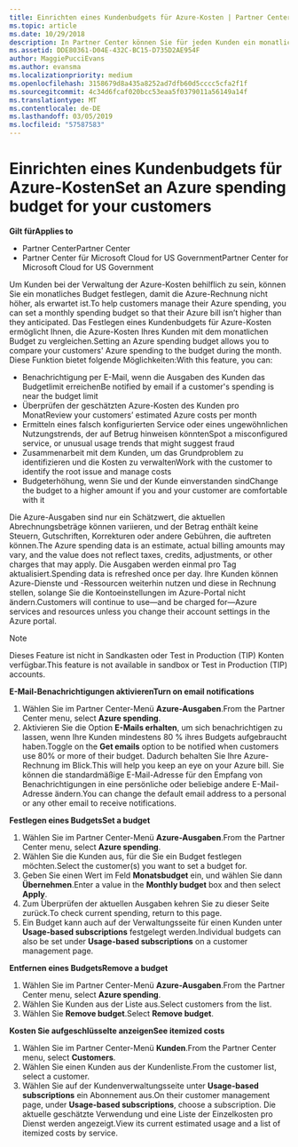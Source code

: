 ```yaml
---
title: Einrichten eines Kundenbudgets für Azure-Kosten | Partner Center
ms.topic: article
ms.date: 10/29/2018
description: In Partner Center können Sie für jeden Kunden ein monatliches Budget festlegen, sodass die Azure-Rechnung am Monatsende nicht zu einer Überraschung wird.
ms.assetid: DDE80361-D04E-432C-BC15-D735D2AE954F
author: MaggiePucciEvans
ms.author: evansma
ms.localizationpriority: medium
ms.openlocfilehash: 3158679d8a435a8252ad7dfb60d5cccc5cfa2f1f
ms.sourcegitcommit: 4c34d6fcaf020bcc53eaa5f0379011a56149a14f
ms.translationtype: MT
ms.contentlocale: de-DE
ms.lasthandoff: 03/05/2019
ms.locfileid: "57587583"
---
```

# <a name="set-an-azure-spending-budget-for-your-customers"></a><span data-ttu-id="fc662-103">Einrichten eines Kundenbudgets für Azure-Kosten</span><span class="sxs-lookup"><span data-stu-id="fc662-103">Set an Azure spending budget for your customers</span></span>

<span data-ttu-id="fc662-104">**Gilt für**</span><span class="sxs-lookup"><span data-stu-id="fc662-104">**Applies to**</span></span>

-  <span data-ttu-id="fc662-105">Partner Center</span><span class="sxs-lookup"><span data-stu-id="fc662-105">Partner Center</span></span>
-  <span data-ttu-id="fc662-106">Partner Center für Microsoft Cloud for US Government</span><span class="sxs-lookup"><span data-stu-id="fc662-106">Partner Center for Microsoft Cloud for US Government</span></span>

<span data-ttu-id="fc662-107">Um Kunden bei der Verwaltung der Azure-Kosten behilflich zu sein, können Sie ein monatliches Budget festlegen, damit die Azure-Rechnung nicht höher, als erwartet ist.</span><span class="sxs-lookup"><span data-stu-id="fc662-107">To help customers manage their Azure spending, you can set a monthly spending budget so that their Azure bill isn’t higher than they anticipated.</span></span> <span data-ttu-id="fc662-108">Das Festlegen eines Kundenbudgets für Azure-Kosten ermöglicht Ihnen, die Azure-Kosten Ihres Kunden mit dem monatlichen Budget zu vergleichen.</span><span class="sxs-lookup"><span data-stu-id="fc662-108">Setting an Azure spending budget allows you to compare your customers' Azure spending to the budget during the month.</span></span> <span data-ttu-id="fc662-109">Diese Funktion bietet folgende Möglichkeiten:</span><span class="sxs-lookup"><span data-stu-id="fc662-109">With this feature, you can:</span></span> 

-   <span data-ttu-id="fc662-110">Benachrichtigung per E-Mail, wenn die Ausgaben des Kunden das Budgetlimit erreichen</span><span class="sxs-lookup"><span data-stu-id="fc662-110">Be notified by email if a customer's spending is near the budget limit</span></span>
-   <span data-ttu-id="fc662-111">Überprüfen der geschätzten Azure-Kosten des Kunden pro Monat</span><span class="sxs-lookup"><span data-stu-id="fc662-111">Review your customers’ estimated Azure costs per month</span></span>
-   <span data-ttu-id="fc662-112">Ermitteln eines falsch konfigurierten Service oder eines ungewöhnlichen Nutzungstrends, der auf Betrug hinweisen könnten</span><span class="sxs-lookup"><span data-stu-id="fc662-112">Spot a misconfigured service, or unusual usage trends that might suggest fraud</span></span>
-   <span data-ttu-id="fc662-113">Zusammenarbeit mit dem Kunden, um das Grundproblem zu identifizieren und die Kosten zu verwalten</span><span class="sxs-lookup"><span data-stu-id="fc662-113">Work with the customer to identify the root issue and manage costs</span></span>
-   <span data-ttu-id="fc662-114">Budgeterhöhung, wenn Sie und der Kunde einverstanden sind</span><span class="sxs-lookup"><span data-stu-id="fc662-114">Change the budget to a higher amount if you and your customer are comfortable with it</span></span>

<span data-ttu-id="fc662-115">Die Azure-Ausgaben sind nur ein Schätzwert, die aktuellen Abrechnungsbeträge können variieren, und der Betrag enthält keine Steuern, Gutschriften, Korrekturen oder andere Gebühren, die auftreten können.</span><span class="sxs-lookup"><span data-stu-id="fc662-115">The Azure spending data is an estimate, actual billing amounts may vary, and the value does not reflect taxes, credits, adjustments, or other charges that may apply.</span></span> <span data-ttu-id="fc662-116">Die Ausgaben werden einmal pro Tag aktualisiert.</span><span class="sxs-lookup"><span data-stu-id="fc662-116">Spending data is refreshed once per day.</span></span> <span data-ttu-id="fc662-117">Ihre Kunden können Azure-Dienste und -Ressourcen weiterhin nutzen und diese in Rechnung stellen, solange Sie die Kontoeinstellungen im Azure-Portal nicht ändern.</span><span class="sxs-lookup"><span data-stu-id="fc662-117">Customers will continue to use—and be charged for—Azure services and resources unless you change their account settings in the Azure portal.</span></span> 

> [!NOTE]  
> <span data-ttu-id="fc662-118">Dieses Feature ist nicht in Sandkasten oder Test in Production (TIP) Konten verfügbar.</span><span class="sxs-lookup"><span data-stu-id="fc662-118">This feature is not available in sandbox or Test in Production (TIP) accounts.</span></span>

<span data-ttu-id="fc662-119">**E-Mail-Benachrichtigungen aktivieren**</span><span class="sxs-lookup"><span data-stu-id="fc662-119">**Turn on email notifications**</span></span>
1.  <span data-ttu-id="fc662-120">Wählen Sie im Partner Center-Menü **Azure-Ausgaben**.</span><span class="sxs-lookup"><span data-stu-id="fc662-120">From the Partner Center menu, select **Azure spending**.</span></span>
2.  <span data-ttu-id="fc662-121">Aktivieren Sie die Option **E-Mails erhalten**, um sich benachrichtigen zu lassen, wenn Ihre Kunden mindestens 80 % ihres Budgets aufgebraucht haben.</span><span class="sxs-lookup"><span data-stu-id="fc662-121">Toggle on the **Get emails** option to be notified when customers use 80% or more of their budget.</span></span> <span data-ttu-id="fc662-122">Dadurch behalten Sie Ihre Azure-Rechnung im Blick.</span><span class="sxs-lookup"><span data-stu-id="fc662-122">This will help you keep an eye on your Azure bill.</span></span> <span data-ttu-id="fc662-123">Sie können die standardmäßige E-Mail-Adresse für den Empfang von Benachrichtigungen in eine persönliche oder beliebige andere E-Mail-Adresse ändern.</span><span class="sxs-lookup"><span data-stu-id="fc662-123">You can change the default email address to a personal or any other email to receive notifications.</span></span>

<span data-ttu-id="fc662-124">**Festlegen eines Budgets**</span><span class="sxs-lookup"><span data-stu-id="fc662-124">**Set a budget**</span></span>
1.  <span data-ttu-id="fc662-125">Wählen Sie im Partner Center-Menü **Azure-Ausgaben**.</span><span class="sxs-lookup"><span data-stu-id="fc662-125">From the Partner Center menu, select **Azure spending**.</span></span>
2.  <span data-ttu-id="fc662-126">Wählen Sie die Kunden aus, für die Sie ein Budget festlegen möchten.</span><span class="sxs-lookup"><span data-stu-id="fc662-126">Select the customer(s) you want to set a budget for.</span></span> 
3. <span data-ttu-id="fc662-127">Geben Sie einen Wert im Feld **Monatsbudget** ein, und wählen Sie dann **Übernehmen**.</span><span class="sxs-lookup"><span data-stu-id="fc662-127">Enter a value in the **Monthly budget** box and then select **Apply**.</span></span>
4.  <span data-ttu-id="fc662-128">Zum Überprüfen der aktuellen Ausgaben kehren Sie zu dieser Seite zurück.</span><span class="sxs-lookup"><span data-stu-id="fc662-128">To check current spending, return to this page.</span></span>
5.  <span data-ttu-id="fc662-129">Ein Budget kann auch auf der Verwaltungsseite für einen Kunden unter **Usage-based subscriptions** festgelegt werden.</span><span class="sxs-lookup"><span data-stu-id="fc662-129">Individual budgets can also be set under **Usage-based subscriptions** on a customer management page.</span></span>

<span data-ttu-id="fc662-130">**Entfernen eines Budgets**</span><span class="sxs-lookup"><span data-stu-id="fc662-130">**Remove a budget**</span></span>
1.  <span data-ttu-id="fc662-131">Wählen Sie im Partner Center-Menü **Azure-Ausgaben**.</span><span class="sxs-lookup"><span data-stu-id="fc662-131">From the Partner Center menu, select **Azure spending**.</span></span>
2.  <span data-ttu-id="fc662-132">Wählen Sie Kunden aus der Liste aus.</span><span class="sxs-lookup"><span data-stu-id="fc662-132">Select customers from the list.</span></span>
3.  <span data-ttu-id="fc662-133">Wählen Sie **Remove budget**.</span><span class="sxs-lookup"><span data-stu-id="fc662-133">Select **Remove budget**.</span></span>

<span data-ttu-id="fc662-134">**Kosten Sie aufgeschlüsselte anzeigen**</span><span class="sxs-lookup"><span data-stu-id="fc662-134">**See itemized costs**</span></span>
1.  <span data-ttu-id="fc662-135">Wählen Sie im Partner Center-Menü **Kunden**.</span><span class="sxs-lookup"><span data-stu-id="fc662-135">From the Partner Center menu, select **Customers**.</span></span>
2.  <span data-ttu-id="fc662-136">Wählen Sie einen Kunden aus der Kundenliste.</span><span class="sxs-lookup"><span data-stu-id="fc662-136">From the customer list, select a customer.</span></span>
3.  <span data-ttu-id="fc662-137">Wählen Sie auf der Kundenverwaltungsseite unter **Usage-based subscriptions** ein Abonnement aus.</span><span class="sxs-lookup"><span data-stu-id="fc662-137">On their customer management page, under **Usage-based subscriptions**, choose a subscription.</span></span> <span data-ttu-id="fc662-138">Die aktuelle geschätzte Verwendung und eine Liste der Einzelkosten pro Dienst werden angezeigt.</span><span class="sxs-lookup"><span data-stu-id="fc662-138">View its current estimated usage and a list of itemized costs by service.</span></span>


 

 



